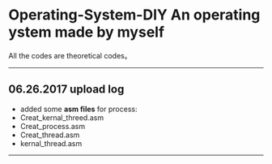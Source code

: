 # Operating-System-DIY  An operating ystem made by myself
 
 All the codes are theoretical codes。
*** 
## 06.26.2017 upload log  
* added some **asm files** for process:  
* Creat_kernal_threed.asm  
* Creat_process.asm  
* Creat_thread.asm  
* kernal_thread.asm  
 ***
 
 
